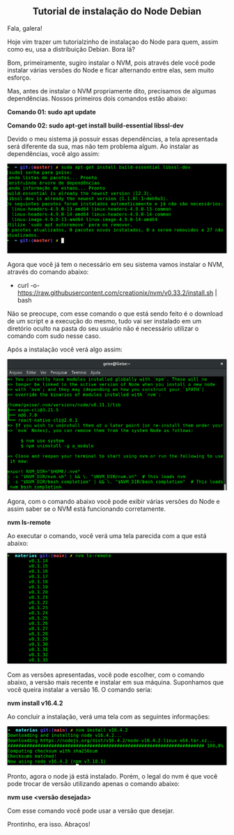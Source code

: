 ## <center> Tutorial de instalação do Node Debian 

Fala, galera!

Hoje vim trazer um tutorialzinho de instalaçao do Node para quem, assim como eu, usa a distribuição Debian. Bora lá?

Bom, primeiramente, sugiro instalar o NVM, pois através dele você pode instalar várias versões do Node e ficar alternando entre elas, sem muito esforço.

Mas, antes de instalar o NVM propriamente dito, precisamos de algumas dependências. Nossos primeiros dois comandos estão abaixo:

**Comando 01: sudo apt update**

**Comando 02: sudo apt-get install build-essential libssl-dev**

Devido o meu sistema já possuir essas dependências, a tela apresentada será diferente da sua, mas não tem problema algum. Ao instalar as dependências, você algo assim:

![Dependências](../../_media/comp.movel/depnode.png)

Agora que você já tem o necessário em seu sistema vamos instalar o NVM, através do comando abaixo:

* curl -o- https://raw.githubusercontent.com/creationix/nvm/v0.33.2/install.sh | bash

Não se preocupe, com esse comando o que está sendo feito é o download de um script e a execução do mesmo, tudo vai ser instalado em um diretório oculto na pasta do seu usuário não é necessário utilizar o comando com sudo nesse caso.

Após a instalação você verá algo assim:


![NVMinstalado](../../_media/comp.movel/nvminstalado.png)

Agora, com o comando abaixo você pode exibir várias versões do Node e assim saber se o NVM está funcionando corretamente.

**nvm ls-remote**

Ao executar o comando, você verá uma tela parecida com a que está abaixo:

![Versoes](../../_media/comp.movel/versoesnode.png)

Com as versões apresentadas, você pode escolher, com o comando abaixo, a versão mais recente e instalar em sua máquina. Suponhamos que você queira instalar a versão 16. O comando seria:

**nvm install v16.4.2**

Ao concluir a instalação, verá uma tela com as seguintes informações:

![nvminstalado](../../_media/comp.movel/node16.png)

Pronto, agora o node já está instalado. Porém, o legal do nvm é que você pode trocar de versão utilizando apenas o comando abaixo:

**nvm use <versão desejada>**

Com esse comando você pode usar a versão que desejar.

Prontinho, era isso. Abraços!


